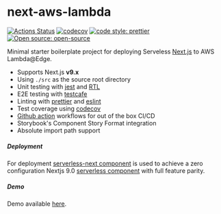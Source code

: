 # next-aws-lambda

[![Actions Status](https://github.com/Meemaw/next-aws-lambda/workflows/website/badge.svg)](https://github.com/Meemaw/next-aws-lambda/actions) [![codecov](https://codecov.io/gh/Meemaw/next-aws-lambda/branch/master/graph/badge.svg)](https://codecov.io/gh/Meemaw/next-aws-lambda) [![code style: prettier](https://img.shields.io/badge/code_style-prettier-ff69b4.svg)](https://github.com/prettier/prettier) [![Open source: open-source](https://badges.frapsoft.com/os/v1/open-source.svg?v=103)](https://opensource.org/)

Minimal starter boilerplate project for deploying Serveless [Next.js](https://nextjs.org/) to AWS Lambda@Edge.

- Supports Next.js **v9.x**
- Using `./src` as the source root directory
- Unit testing with [jest](https://jestjs.io/) and [RTL](https://testing-library.com/)
- E2E testing with [testcafe](https://devexpress.github.io/testcafe/)
- Linting with [prettier](https://prettier.io/) and [eslint](https://eslint.org/)
- Test coverage using [codecov](https://www.codecov.io/)
- [Github action](https://github.com/features/actions) workflows for out of the box CI/CD
- Storybook's Component Story Format integration
- Absolute import path support

##### Deployment

For deployment [serverless-next component](https://github.com/danielcondemarin/serverless-next.js/tree/master/packages/serverless-nextjs-component) is used to achieve a zero configuration Nextjs 9.0 [serverless component](https://github.com/serverless-components/) with full feature parity.

##### Demo

Demo available [here](http://d3e3ak8beoltd2.cloudfront.net/).
